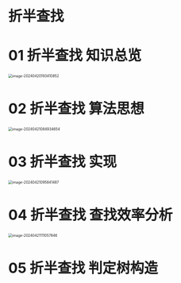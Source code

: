 # 折半查找



# 01 折半查找 知识总览

<img src="https://cvp.oss-cn-shanghai.aliyuncs.com/picgo/202404201934069.png" alt="image-20240420193410852" style="zoom:50%;" />



# 02 折半查找 算法思想

<img src="https://cvp.oss-cn-shanghai.aliyuncs.com/picgo/202404210849974.png" alt="image-20240421084934654" style="zoom:50%;" />



# 03 折半查找 实现

<img src="https://cvp.oss-cn-shanghai.aliyuncs.com/picgo/202404210958645.png" alt="image-20240421095841487" style="zoom:50%;" />



# 04 折半查找 查找效率分析

<img src="https://cvp.oss-cn-shanghai.aliyuncs.com/picgo/202404211110068.png" alt="image-20240421111057846" style="zoom: 50%;" />



# 05 折半查找 判定树构造

